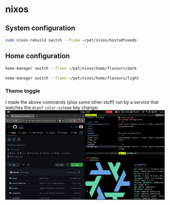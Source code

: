 # nixos
## System configuration
```sh
sudo nixos-rebuild switch --flake ~/pet/nixos/hosts#tuxedo
```

## Home configuration
```sh
home-manager switch --flake ~/pet/nixos/home/flavours/dark
```
```sh
home-manager switch --flake ~/pet/nixos/home/flavours/light
```
### Theme toggle
I made the above commands (plus some other stuff) run by a service that watches the `dconf` `color-scheme` key change:  
<img src="images/gnome-theme-toggle.gif" alt="demo" loop=infinite>
